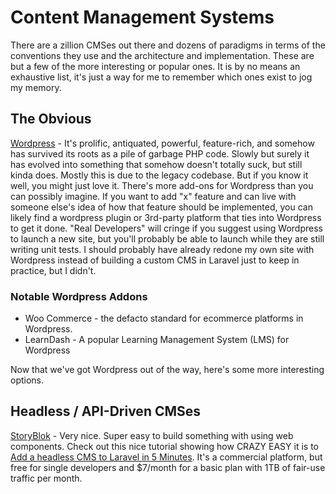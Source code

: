 # Content Management Systems

There are a zillion CMSes out there and dozens of paradigms in terms of the conventions they use and the architecture and implementation. These are but a few of the more interesting or popular ones. It is by no means an exhaustive list, it's just a way for me to remember which ones exist to jog my memory. 

## The Obvious

[Wordpress](https://wordpress.org) - It's prolific, antiquated, powerful, feature-rich, and somehow has survived its roots as a pile of garbage PHP code. Slowly but surely it has evolved into something that somehow doesn't totally suck, but still kinda does. Mostly this is due to the legacy codebase. But if you know it well, you might just love it. There's more add-ons for Wordpress than you can possibly imagine. If you want to add "x" feature and can live with someone else's idea of how that feature should be implemented, you can likely find a wordpress plugin or 3rd-party platform that ties into Wordpress to get it done. "Real Developers" will cringe if you suggest using Wordpress to launch a new site, but you'll probably be able to launch while they are still writing unit tests. I should probably have already redone my own site with Wordpress instead of building a custom CMS in Laravel just to keep in practice, but I didn't.  

### Notable Wordpress Addons

- Woo Commerce - the defacto standard for ecommerce platforms in Wordpress. 
- LearnDash - A popular Learning Management System (LMS) for Wordpress

Now that we've got Wordpress out of the way, here's some more interesting options.

## Headless / API-Driven CMSes

[StoryBlok](https://www.storyblok.com/) - Very nice. Super easy to build something with using web components. Check out this nice tutorial showing how CRAZY EASY it is to [Add a headless CMS to Laravel in 5 Minutes](https://www.storyblok.com/tp/add-a-headless-cms-to-laravel-in-5-minutes). It's a commercial platform, but free for single developers and $7/month for a basic plan with 1TB of fair-use traffic per month. 